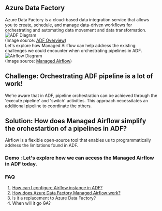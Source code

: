 ## Azure Data Factory
Azure Data Factory is a cloud-based data integration service that allows you to create, schedule, and manage data-driven workflows for orchestrating and automating data movement and data transformation.
</br>
![ADF Diagram](https://learn.microsoft.com/en-us/azure/data-factory/media/data-flow/overview.svg ) </br>
(Image source: [ADF Overview](https://learn.microsoft.com/en-us/azure/data-factory/introduction))
</br>
Let's explore how Managed Airflow can help address the existing challenges we could encounter when orchestrating pipelines in ADF.
</br>
![Airflow Diagram](https://learn.microsoft.com/en-us/azure/data-factory/media/concept-managed-airflow/data-integration.png) </br>
(Image source: [Managed Airflow](https://learn.microsoft.com/en-us/azure/data-factory/concept-managed-airflow))
</br>

## Challenge: Orchestrating ADF pipeline is a lot of work!
We're aware that in ADF, pipeline orchestration can be achieved through the 'execute pipeline' and 'switch' activities. This approach necessitates an additional pipeline to coordinate the others.
		

## Solution: How does Managed Airflow simplify the orchestartion of a pipelines in ADF?
Airflow is a flexible open-source tool that enables us to programmatically address the limitations found in ADF. 
		

### Demo : Let's explore how we can access the Managed Airflow in ADF today.
		

### FAQ
1. [How can I configure Airflow instance in ADF?](https://learn.microsoft.com/en-us/azure/data-factory/tutorial-run-existing-pipeline-with-airflow)
1. [How does Azure Data Factory Managed Airflow work?](https://learn.microsoft.com/en-us/azure/data-factory/how-does-managed-airflow-work)
1. Is it a replacement to Azure Data Factory?
1. When will it go GA?

